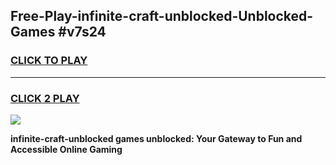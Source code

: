 
## Free-Play-infinite-craft-unblocked-Unblocked-Games #v7s24
<h3>
<a href="https://news.freeplayer.one?title=infinite-craft-unblocked&ref=8M">CLICK TO PLAY</a></h3>
<hr>

<h3>
<a href="https://news.freeplayer.one?title=infinite-craft-unblocked&ref=8M">CLICK 2 PLAY</a>
  
</h3>

<a href="https://news.freeplayer.one?title=infinite-craft-unblocked&ref=8M"><img src="https://clearcache.store/games.png"></a>


**infinite-craft-unblocked games unblocked: Your Gateway to Fun and Accessible Online Gaming**
